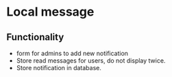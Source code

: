 # Local message

## Functionality
- form for admins to add new notification
- Store read messages for users, do not display twice.
- Store notification in database.